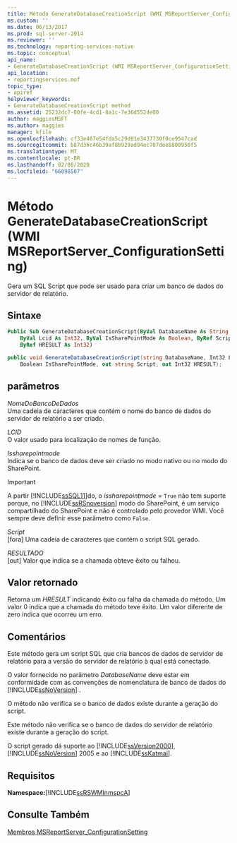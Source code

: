 ```yaml
---
title: Método GenerateDatabaseCreationScript (WMI MSReportServer_ConfigurationSetting) | Microsoft Docs
ms.custom: ''
ms.date: 06/13/2017
ms.prod: sql-server-2014
ms.reviewer: ''
ms.technology: reporting-services-native
ms.topic: conceptual
api_name:
- GenerateDatabaseCreationScript (WMI MSReportServer_ConfigurationSetting Class)
api_location:
- reportingservices.mof
topic_type:
- apiref
helpviewer_keywords:
- GenerateDatabaseCreationScript method
ms.assetid: 25232dc7-00fe-4cd1-8a1c-7e36d552de00
author: maggiesMSFT
ms.author: maggies
manager: kfile
ms.openlocfilehash: cf33e467e54fda5c29d81e3437730f0ce9547cad
ms.sourcegitcommit: b87d36c46b39af8b929ad94ec707dee8800950f5
ms.translationtype: MT
ms.contentlocale: pt-BR
ms.lasthandoff: 02/08/2020
ms.locfileid: "66098507"
---
```

# <a name="generatedatabasecreationscript-method-wmi-msreportserver_configurationsetting"></a>Método GenerateDatabaseCreationScript (WMI MSReportServer_ConfigurationSetting)
  Gera um SQL Script que pode ser usado para criar um banco de dados do servidor de relatório.  
  
## <a name="syntax"></a>Sintaxe  
  
```vb  
Public Sub GenerateDatabaseCreationScript(ByVal DatabaseName As String, _  
    ByVal Lcid As Int32, ByVal IsSharePointMode As Boolean, ByRef Script As String, _  
    ByRef HRESULT As Int32)  
```  
  
```csharp  
public void GenerateDatabaseCreationScript(string DatabaseName, Int32 Lcid,   
    Boolean IsSharePointMode, out string Script, out Int32 HRESULT);  
```  
  
## <a name="parameters"></a>parâmetros  
 *NomeDoBancoDeDados*  
 Uma cadeia de caracteres que contém o nome do banco de dados do servidor de relatório a ser criado.  
  
 *LCID*  
 O valor usado para localização de nomes de função.  
  
 *Issharepointmode*  
 Indica se o banco de dados deve ser criado no modo nativo ou no modo do SharePoint.  
  
> [!IMPORTANT]  
>  A partir [!INCLUDE[ssSQL11](../../includes/sssql11-md.md)]do, o *issharepointmode* = `True` não tem suporte porque, no [!INCLUDE[ssRSnoversion](../../includes/ssrsnoversion-md.md)] modo do SharePoint, é um serviço compartilhado do SharePoint e não é controlado pelo provedor WMI. Você sempre deve definir esse parâmetro como `False`.  
  
 *Script*  
 [fora] Uma cadeia de caracteres que contém o script SQL gerado.  
  
 *RESULTADO*  
 [out] Valor que indica se a chamada obteve êxito ou falhou.  
  
## <a name="return-value"></a>Valor retornado  
 Retorna um *HRESULT* indicando êxito ou falha da chamada do método. Um valor 0 indica que a chamada do método teve êxito. Um valor diferente de zero indica que ocorreu um erro.  
  
## <a name="remarks"></a>Comentários  
 Este método gera um script SQL que cria bancos de dados de servidor de relatório para a versão do servidor de relatório à qual está conectado.  
  
 O valor fornecido no parâmetro *DatabaseName* deve estar em conformidade com as convenções de nomenclatura de banco de dados do [!INCLUDE[ssNoVersion](../../includes/ssnoversion-md.md)] .  
  
 O método não verifica se o banco de dados existe durante a geração do script.  
  
 Este método não verifica se o banco de dados do servidor de relatório existe durante a geração do script.  
  
 O script gerado dá suporte ao [!INCLUDE[ssVersion2000](../../includes/ssversion2000-md.md)], [!INCLUDE[ssNoVersion](../../includes/ssnoversion-md.md)] 2005 e ao [!INCLUDE[ssKatmai](../../includes/sskatmai-md.md)].  
  
## <a name="requirements"></a>Requisitos  
 **Namespace:**[!INCLUDE[ssRSWMInmspcA](../../includes/ssrswminmspca-md.md)]  
  
## <a name="see-also"></a>Consulte Também  
 [Membros MSReportServer_ConfigurationSetting](msreportserver-configurationsetting-members.md)  
  
  
